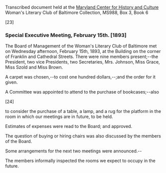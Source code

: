 Transcribed document held at the [Maryland Center for History and Culture](http://mdhs.org/) Woman's Literary Club of Baltimore Collection, MS988, Box 3, Book 6

[23] 

### Special Executive Meeting, February 15th. [1893]

The Board of Management of the Woman's Literary Club of Baltimore met on Wednesday afternoon, February 15th, 1893, at the Building on the corner of Franklin and Cathedral Streets. There were nine members present;--the President, two vice Presidents, two Secretaries, Mrs. Johnson, Miss Grace, Miss Szold and Miss Brown.

A carpet was chosen,--to cost one hundred dollars,--;and the order for it given.

A Committee was appointed to attend to the purchase of bookcases;--also

[24]

to consider the purchase of a table, a lamp, and a rug for the platform in the room in which our meetings are in future, to be held.

Estimates of expenses were read to the Board; and approved.

The question of buying or hiring chairs was also discussed by the members of the Board.

Some arrangements for the next two meetings were announced.--

The members informally inspected the rooms we expect to occupy in the future.